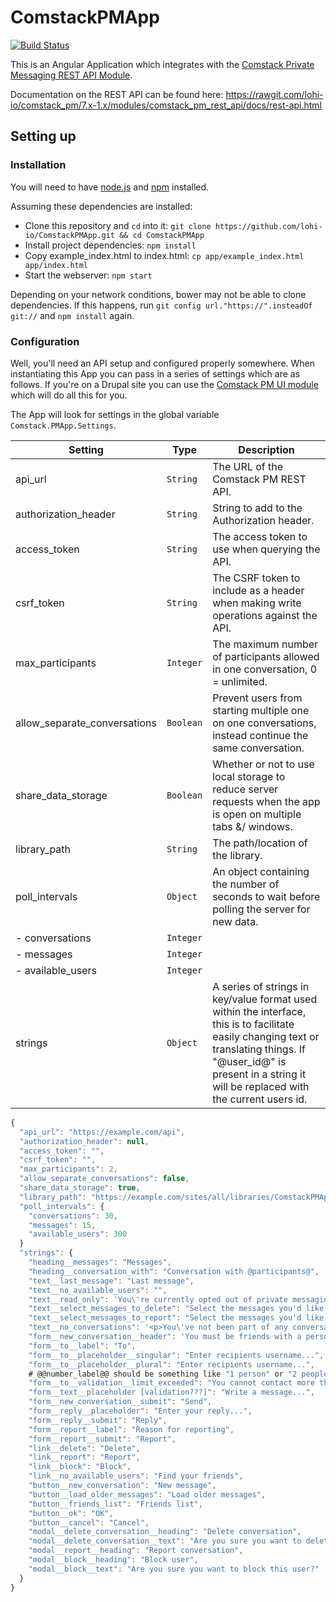 # ComstackPMApp

[![Build Status](https://travis-ci.org/lohi-io/ComstackPMApp.svg?branch=master)](https://travis-ci.org/lohi-io/ComstackPMApp)

This is an Angular Application which integrates with the [Comstack Private Messaging REST API Module](https://github.com/lohi-io/comstack_pm/tree/7.x-1.x/modules/comstack_pm_rest_api).

Documentation on the REST API can be found here:
https://rawgit.com/lohi-io/comstack_pm/7.x-1.x/modules/comstack_pm_rest_api/docs/rest-api.html

## Setting up

### Installation

You will need to have [node.js](http://www.nodejs.org/) and [npm](http://www.npmjs.com) installed.

Assuming these dependencies are installed:
- Clone this repository and `cd` into it: `git clone https://github.com/lohi-io/ComstackPMApp.git && cd ComstackPMApp`
- Install project dependencies: `npm install`
- Copy example_index.html to index.html: `cp app/example_index.html app/index.html`
- Start the webserver: `npm start`

Depending on your network conditions, bower may not be able to clone dependencies. If this happens, run `git config url."https://".insteadOf git://` and `npm install` again.

### Configuration
Well, you'll need an API setup and configured properly somewhere. When instantiating this App you can pass in a series of settings which are as follows. If you're on a Drupal site you can use the [Comstack PM UI module](https://github.com/lohi-io/comstack_pm_ui) which will do all this for you.

The App will look for settings in the global variable `Comstack.PMApp.Settings`.

| Setting | Type | Description |
| ------------- | ----------- | ----------- |
| api_url | `String` | The URL of the Comstack PM REST API. |
| authorization_header | `String` | String to add to the Authorization header. |
| access_token | `String` | The access token to use when querying the API. |
| csrf_token | `String` | The CSRF token to include as a header when making write operations against the API. |
| max_participants | `Integer` | The maximum number of participants allowed in one conversation, 0 = unlimited. |
| allow_separate_conversations | `Boolean` | Prevent users from starting multiple one on one conversations, instead continue the same conversation. |
| share_data_storage | `Boolean` | Whether or not to use local storage to reduce server requests when the app is open on multiple tabs &/ windows. |
| library_path | `String` | The path/location of the library. |
| poll_intervals | `Object` | An object containing the number of seconds to wait before polling the server for new data. |
| - conversations | `Integer` | |
| - messages | `Integer` | |
| - available_users | `Integer` | |
| strings | `Object` | A series of strings in key/value format used within the interface, this is to facilitate easily changing text or translating things. If "@user_id@" is present in a string it will be replaced with the current users id. |

```javascript
{
  "api_url": "https://example.com/api",
  "authorization_header": null,
  "access_token": "",
  "csrf_token": "",
  "max_participants": 2,
  "allow_separate_conversations": false,
  "share_data_storage": true,
  "library_path": "https://example.com/sites/all/libraries/ComstackPMApp",
  "poll_intervals": {
    "conversations": 30,
    "messages": 15,
    "available_users": 300
  }
  "strings": {
    "heading__messages": "Messages",
    "heading__conversation_with": "Conversation with @participants@",
    "text__last_message": "Last message",
    "text__no_available_users": "",
    "text__read_only": 'You\'re currently opted out of private messaging, <a href="https://.com/user/@user_id@/account-settings">click here</a> to go the the account settings form.',
    "text__select_messages_to_delete": "Select the messages you'd like to delete",
    "text__select_messages_to_report": "Select the messages you'd like to report",
    "text__no_conversations": '<p>You\'ve not been part of any conversations yet!</p><p>Make sure that you\'ve <a href="https://.com/friends/@user_id@">added your friends</a> then start a new conversation.</p>',
    "form__new_conversation__header": 'You must be friends with a person before you can send them messages. <a href="https://.com/user/@user_id@/account-settings">Find and add friends</a>',
    "form__to__label": "To",
    "form__to__placeholder__singular": "Enter recipients username...",
    "form__to__placeholder__plural": "Enter recipients username...",
    # @@number_label@@ should be something like "1 person" or "2 people" accounting for singular/plural max recipients (max participants - 1).
    "form__to__validation__limit_exceeded": "You cannot contact more than @@number_label@@ at once",
    "form__text__placeholder [validation???]": "Write a message...",
    "form__new_conversation__submit": "Send",
    "form__reply__placeholder": "Enter your reply...",
    "form__reply__submit": "Reply",
    "form__report__label": "Reason for reporting",
    "form__report__submit": "Report",
    "link__delete": "Delete",
    "link__report": "Report",
    "link__block": "Block",
    "link__no_available_users": "Find your friends",
    "button__new_conversation": "New message",
    "button__load_older_messages": "Load older messages",
    "button__friends_list": "Friends list",
    "button__ok": "OK",
    "button__cancel": "Cancel",
    "modal__delete_conversation__heading": "Delete conversation",
    "modal__delete_conversation__text": "Are you sure you want to delete this conversation?",
    "modal__report__heading": "Report conversation",
    "modal__block__heading": "Block user",
    "modal__block__text": "Are you sure you want to block this user?"
  }
}
```
